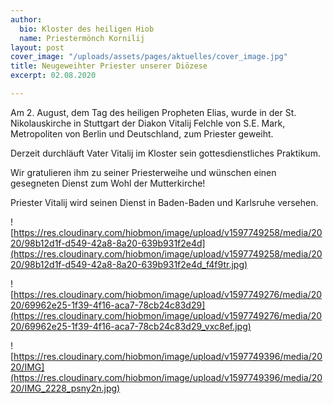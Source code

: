 ```yaml
---
author:
  bio: Kloster des heiligen Hiob
  name: Priestermönch Kornilij
layout: post
cover_image: "/uploads/assets/pages/aktuelles/cover_image.jpg"
title: Neugeweihter Priester unserer Diözese
excerpt: 02.08.2020

---
```

Am 2. August, dem Tag des heiligen Propheten Elias, wurde in der St. Nikolauskirche in Stuttgart der Diakon Vitalij Felchle von S.E. Mark, Metropoliten von Berlin und Deutschland, zum Priester geweiht.

Derzeit durchläuft Vater Vitalij im Kloster sein gottesdienstliches Praktikum.

Wir gratulieren ihm zu seiner Priesterweihe und wünschen einen gesegneten Dienst zum Wohl der Mutterkirche!

Priester Vitalij wird seinen Dienst in Baden-Baden und Karlsruhe versehen.

![https://res.cloudinary.com/hiobmon/image/upload/v1597749258/media/2020/98b12d1f-d549-42a8-8a20-639b931f2e4d](https://res.cloudinary.com/hiobmon/image/upload/v1597749258/media/2020/98b12d1f-d549-42a8-8a20-639b931f2e4d_f4f9tr.jpg)

![https://res.cloudinary.com/hiobmon/image/upload/v1597749276/media/2020/69962e25-1f39-4f16-aca7-78cb24c83d29](https://res.cloudinary.com/hiobmon/image/upload/v1597749276/media/2020/69962e25-1f39-4f16-aca7-78cb24c83d29_vxc8ef.jpg)

![https://res.cloudinary.com/hiobmon/image/upload/v1597749396/media/2020/IMG](https://res.cloudinary.com/hiobmon/image/upload/v1597749396/media/2020/IMG_2228_psny2n.jpg)